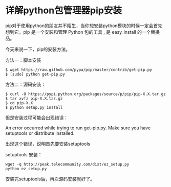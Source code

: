 # 详解python包管理器pip安装

pip对于使用python的朋友并不陌生，当你想安装python模块的时候一定会首先想到它。pip 是一个安装和管理 Python 包的工具 , 是
easy_install 的一个替换品。

今天来说一下，pip的安装方法。

方法一：脚本安装

    
    
    $ wget https://raw.github.com/pypa/pip/master/contrib/get-pip.py
    $ [sudo] python get-pip.py

方法二：源码安装：

    
    
    $ curl -O https://pypi.python.org/packages/source/p/pip/pip-X.X.tar.gz
    $ tar xvfz pip-X.X.tar.gz
    $ cd pip-X.X
    $ python setup.py install

但是安装过程可能会出现错误：

An error occurred while trying to run get-pip.py. Make sure you have
setuptools or distribute installed.

  

出现这个错误，说明首先要安装setuptools

  

setuptools 安装：

    
    
    wget -q http://peak.telecommunity.com/dist/ez_setup.py
    python ez_setup.py

安装完setuptools后，再次源码安装就好了。

  

